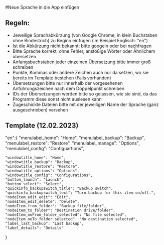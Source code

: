 #Neue Sprache in die App einfügen

## Regeln:

- Jeweilige Sprachabkürzung (von Google Chrome, in klein Buchstaben ohne Bindestrich) zu Beginn einfügen (im Beispiel Englisch: "en")
- Ist die Abkürzung nicht bekannt: bitte googeln oder bei nachfragen
- Bitte Sprache korrekt, ohne Fehler, anstößige Wörter oder Ähnlichem übersetzen
- Anfangsbuchstaben jeder einzelnen Übersetzung bitte immer groß schreiben
- Punkte, Kommas oder andere Zeichen auch nur da setzen, wo sie bereits im Template bestehen (Falls vorhanden)
- Übersetzungen bitte nur innerhalb der vorgesehenen Anführungszeichen nach dem Doppelpunkt schreiben
- IDs der Übersetzungen werden bitte so gelassen, wie sie sind, da das Programm diese sonst nicht auslesen kann
- Zugeschickte Dateien bitte mit der jeweiligen Name der Sprache (ganz ausgeschrieben) versehen

## Template (12.02.2023)

"en":{
    "menulabel_home": "Home",
    "menulabel_backup": "Backup",
    "menulabel_restore": "Restore",
    "menulabel_manage": "Options",
    "menulabel_config": "Configuartions",

    "windowtitle_home": "Home",
    "windowtitle_backup": "Backup",
    "windowtitle_restore": "Restore",
    "windowtitle_options": "Options",
    "windowtitle_config": "Configurations", 
    "button_launch": "Launch",
    "button_select": "Select",  
    "quickinfo_backupswitch_title": "Backup switch",
    "quickinfo_backupswitch_text": "Turn backup for this item on/off.", 
    "nodeItem_edit_edit": "Edit",
    "nodeItem_edit_delete": "Delete",
    "nodeItem_from_folder": "Backup file/folder",
    "nodeItem_to_folder": "Destination drive/folder",
    "nodeItem_noFrom_folder_selected": "No file selected",
    "nodeItem_noTo_folder_selected": "No destination selected", 
    "label_last_backup": "Last backup",
    "label_details": "Details"
}
